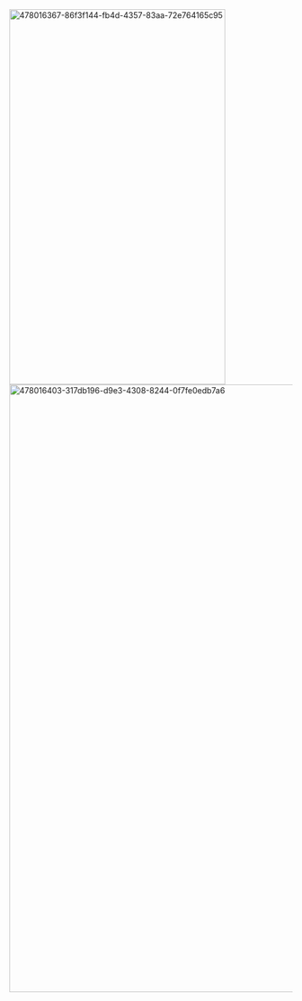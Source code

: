 <img width="384" height="667" alt="478016367-86f3f144-fb4d-4357-83aa-72e764165c95" src="https://github.com/user-attachments/assets/9014e011-26da-42ce-842e-f778812da475" />
<img width="1920" height="1080" alt="478016403-317db196-d9e3-4308-8244-0f7fe0edb7a6" src="https://github.com/user-attachments/assets/d453ed24-5e23-4be9-8b4d-591963e0009a" />
